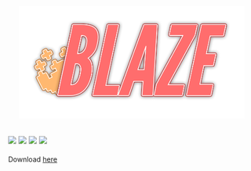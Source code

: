 <p align="center"><a href="#"><img src=https://raw.githubusercontent.com/SquaredHelix/Blaze/master/assets/logo.png width=460></a></p>

[![](https://img.shields.io/static/v1?label=minecraft%20version&message=1.17&color=informational)](#)
[![](https://img.shields.io/github/issues/SquaredHelix/Blaze)](https://github.com/SquaredHelix/VanillaPlus/issues)
[![](https://img.shields.io/github/downloads/SquaredHelix/Blaze/total)](https://github.com/SquaredHelix/VanillaPlus/releases)
[![](https://img.shields.io/github/downloads/SquaredHelix/Blaze/latest/total)](https://github.com/SquaredHelix/Blaze/releases)
-----

Download [here](https://github.com/SquaredHelix/Blaze/releases)
